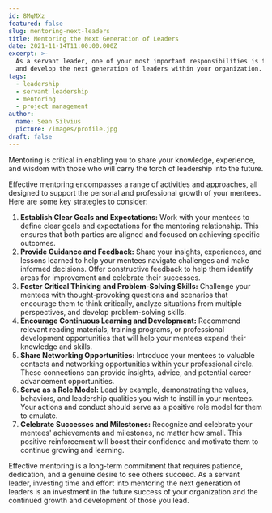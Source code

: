 ```yaml
---
id: 8MqMXz
featured: false
slug: mentoring-next-leaders
title: Mentoring the Next Generation of Leaders
date: 2021-11-14T11:00:00.000Z
excerpt: >-
  As a servant leader, one of your most important responsibilities is to nurture
  and develop the next generation of leaders within your organization.
tags:
  - leadership
  - servant leadership
  - mentoring
  - project management
author:
  name: Sean Silvius
  picture: /images/profile.jpg
draft: false
---
```


Mentoring is critical in enabling you to share your knowledge, experience, and wisdom with those who will carry the torch of leadership into the future.

Effective mentoring encompasses a range of activities and approaches, all designed to support the personal and professional growth of your mentees. Here are some key strategies to consider:

1. **Establish Clear Goals and Expectations:** Work with your mentees to define clear goals and expectations for the mentoring relationship. This ensures that both parties are aligned and focused on achieving specific outcomes.
2. **Provide Guidance and Feedback:** Share your insights, experiences, and lessons learned to help your mentees navigate challenges and make informed decisions. Offer constructive feedback to help them identify areas for improvement and celebrate their successes.
3. **Foster Critical Thinking and Problem-Solving Skills:** Challenge your mentees with thought-provoking questions and scenarios that encourage them to think critically, analyze situations from multiple perspectives, and develop problem-solving skills.
4. **Encourage Continuous Learning and Development:** Recommend relevant reading materials, training programs, or professional development opportunities that will help your mentees expand their knowledge and skills.
5. **Share Networking Opportunities:** Introduce your mentees to valuable contacts and networking opportunities within your professional circle. These connections can provide insights, advice, and potential career advancement opportunities.
6. **Serve as a Role Model:** Lead by example, demonstrating the values, behaviors, and leadership qualities you wish to instill in your mentees. Your actions and conduct should serve as a positive role model for them to emulate.
7. **Celebrate Successes and Milestones:** Recognize and celebrate your mentees' achievements and milestones, no matter how small. This positive reinforcement will boost their confidence and motivate them to continue growing and learning.

Effective mentoring is a long-term commitment that requires patience, dedication, and a genuine desire to see others succeed. As a servant leader, investing time and effort into mentoring the next generation of leaders is an investment in the future success of your organization and the continued growth and development of those you lead.
